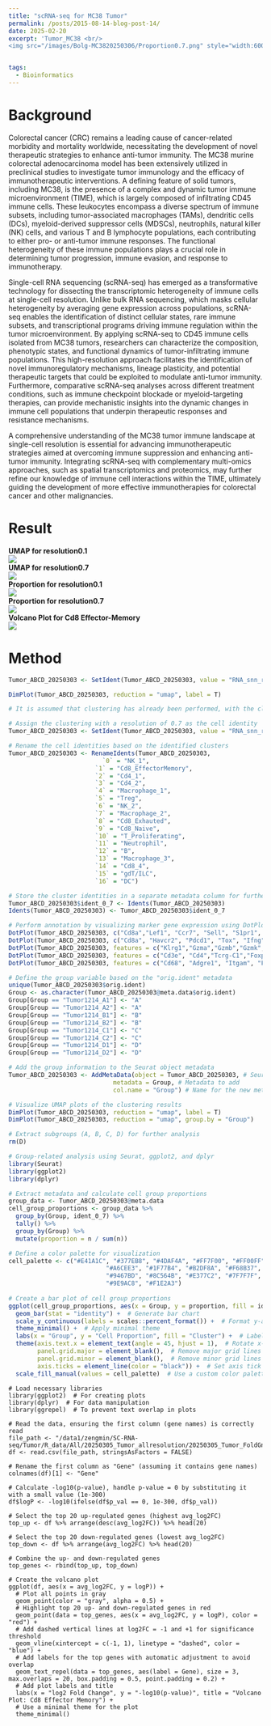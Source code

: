```yaml
---
title: "scRNA-seq for MC38 Tumor"
permalink: /posts/2015-08-14-blog-post-14/
date: 2025-02-20
excerpt: 'Tumor_MC38 <br/>
<img src="/images/Bolg-MC3820250306/Proportion0.7.png" style="width:600px; height:250px;">'


tags:
  - Bioinformatics
---
```


Background
======
Colorectal cancer (CRC) remains a leading cause of cancer-related morbidity and mortality worldwide, necessitating the development of novel therapeutic strategies to enhance anti-tumor immunity. The MC38 murine colorectal adenocarcinoma model has been extensively utilized in preclinical studies to investigate tumor immunology and the efficacy of immunotherapeutic interventions. A defining feature of solid tumors, including MC38, is the presence of a complex and dynamic tumor immune microenvironment (TIME), which is largely composed of infiltrating CD45 immune cells. These leukocytes encompass a diverse spectrum of immune subsets, including tumor-associated macrophages (TAMs), dendritic cells (DCs), myeloid-derived suppressor cells (MDSCs), neutrophils, natural killer (NK) cells, and various T and B lymphocyte populations, each contributing to either pro- or anti-tumor immune responses. The functional heterogeneity of these immune populations plays a crucial role in determining tumor progression, immune evasion, and response to immunotherapy.

Single-cell RNA sequencing (scRNA-seq) has emerged as a transformative technology for dissecting the transcriptomic heterogeneity of immune cells at single-cell resolution. Unlike bulk RNA sequencing, which masks cellular heterogeneity by averaging gene expression across populations, scRNA-seq enables the identification of distinct cellular states, rare immune subsets, and transcriptional programs driving immune regulation within the tumor microenvironment. By applying scRNA-seq to CD45 immune cells isolated from MC38 tumors, researchers can characterize the composition, phenotypic states, and functional dynamics of tumor-infiltrating immune populations. This high-resolution approach facilitates the identification of novel immunoregulatory mechanisms, lineage plasticity, and potential therapeutic targets that could be exploited to modulate anti-tumor immunity. Furthermore, comparative scRNA-seq analyses across different treatment conditions, such as immune checkpoint blockade or myeloid-targeting therapies, can provide mechanistic insights into the dynamic changes in immune cell populations that underpin therapeutic responses and resistance mechanisms.<br/>

A comprehensive understanding of the MC38 tumor immune landscape at single-cell resolution is essential for advancing immunotherapeutic strategies aimed at overcoming immune suppression and enhancing anti-tumor immunity. Integrating scRNA-seq with complementary multi-omics approaches, such as spatial transcriptomics and proteomics, may further refine our knowledge of immune cell interactions within the TIME, ultimately guiding the development of more effective immunotherapies for colorectal cancer and other malignancies.<br/>



Result
======
**UMAP for resolution0.1**<br/><img src="/images/Bolg-MC3820250306/umap0.1.png"><br/>
**UMAP for resolution0.7**<br/><img src="/images/Bolg-MC3820250306/umap0.7.png"><br/>
**Proportion for resolution0.1**<br/><img src="/images/Bolg-MC3820250306/Proportion0.1.png"><br/>
**Proportion for resolution0.7**<br/><img src="/images/Bolg-MC3820250306/Proportion0.7.png"><br/>
**Volcano Plot for Cd8 Effector-Memory**<br/><img src="/images/Bolg-MC3820250306/Cd8em_V.png"><br/>




Method
======

```R
Tumor_ABCD_20250303 <- SetIdent(Tumor_ABCD_20250303, value = "RNA_snn_res.0.7")

DimPlot(Tumor_ABCD_20250303, reduction = "umap", label = T)

# It is assumed that clustering has already been performed, with the clustering results stored in "RNA_snn_res.0.1" and "RNA_snn_res.0.8".

# Assign the clustering with a resolution of 0.7 as the cell identity
Tumor_ABCD_20250303 <- SetIdent(Tumor_ABCD_20250303, value = "RNA_snn_res.0.7")

# Rename the cell identities based on the identified clusters
Tumor_ABCD_20250303 <- RenameIdents(Tumor_ABCD_20250303, 
                          `0` = "NK_1", 
                        `1` = "Cd8_EffectorMemory", 
                        `2` = "Cd4_1",
                        `3` = "Cd4_2",
                        `4` = "Macrophage_1",
                        `5` = "Treg",
                        `6` = "NK_2",
                        `7` = "Macrophage_2", 
                        `8` = "Cd8_Exhauted", 
                        `9` = "Cd8_Naive",
                        `10` = "T_Proliferating",
                        `11` = "Neutrophil",
                        `12` = "B",
                        `13` = "Macrophage_3",
                        `14` = "Cd8_4",
                        `15` = "gdT/ILC",
                        `16` = "DC")

# Store the cluster identities in a separate metadata column for further reference
Tumor_ABCD_20250303$ident_0_7 <- Idents(Tumor_ABCD_20250303)
Idents(Tumor_ABCD_20250303) <- Tumor_ABCD_20250303$ident_0_7

# Perform annotation by visualizing marker gene expression using DotPlot
DotPlot(Tumor_ABCD_20250303, c("Cd8a","Lef1", "Ccr7", "Sell", "S1pr1", "Tcf7")) # Cd8_Naive
DotPlot(Tumor_ABCD_20250303, c("Cd8a", "Havcr2", "Pdcd1", "Tox", "Ifng","Icos", "Lag3")) # Cd8_Exhausted
DotPlot(Tumor_ABCD_20250303, features = c("Klrg1","Gzma","Gzmb","Gzmk","Cst7","Prf1","Nkg7", "Ccl5","Fasl")) # Cd8_EffectorMemory
DotPlot(Tumor_ABCD_20250303, features = c("Cd3e", "Cd4","Tcrg-C1","Foxp3", "Mki67", "Cd8a","Klrd1", "Ms4a1", "Cxcr2")) # Common
DotPlot(Tumor_ABCD_20250303, features = c("Cd68", "Adgre1", "Itgam", "Fcgr3", "C1qb", "C1qa", "Cx3cr1", "Csf1r", "Trem2", "H2-Ab1")) # Myeloid

# Define the group variable based on the "orig.ident" metadata
unique(Tumor_ABCD_20250303$orig.ident)
Group <- as.character(Tumor_ABCD_20250303@meta.data$orig.ident)
Group[Group == "Tumor1214_A1"] <- "A"
Group[Group == "Tumor1214_A2"] <- "A"
Group[Group == "Tumor1214_B1"] <- "B"
Group[Group == "Tumor1214_B2"] <- "B"
Group[Group == "Tumor1214_C1"] <- "C"
Group[Group == "Tumor1214_C2"] <- "C"
Group[Group == "Tumor1214_D1"] <- "D"
Group[Group == "Tumor1214_D2"] <- "D"

# Add the group information to the Seurat object metadata
Tumor_ABCD_20250303 <- AddMetaData(object = Tumor_ABCD_20250303, # Seurat object
                             metadata = Group, # Metadata to add
                             col.name = "Group") # Name for the new metadata column

# Visualize UMAP plots of the clustering results
DimPlot(Tumor_ABCD_20250303, reduction = "umap", label = T)
DimPlot(Tumor_ABCD_20250303, reduction = "umap", group.by = "Group")

# Extract subgroups (A, B, C, D) for further analysis
rm(D)

# Group-related analysis using Seurat, ggplot2, and dplyr
library(Seurat)
library(ggplot2)
library(dplyr)

# Extract metadata and calculate cell group proportions
group_data <- Tumor_ABCD_20250303@meta.data
cell_group_proportions <- group_data %>%
  group_by(Group, ident_0_7) %>%
  tally() %>%
  group_by(Group) %>%
  mutate(proportion = n / sum(n)) 

# Define a color palette for visualization
cell_palette <- c("#E41A1C", "#377EB8", "#4DAF4A", "#FF7F00", "#FF00FF", 
                           "#A6CEE3", "#1F77B4", "#B2DF8A", "#F68B37", "#D62728",
                           "#9467BD", "#8C564B", "#E377C2", "#7F7F7F", "#6BAED6", 
                           "#9E9AC8", "#F1E2A3")
                           
# Create a bar plot of cell group proportions
ggplot(cell_group_proportions, aes(x = Group, y = proportion, fill = ident_0_7)) +
  geom_bar(stat = "identity") +  # Generate bar chart
  scale_y_continuous(labels = scales::percent_format()) +  # Format y-axis as percentage
  theme_minimal() +  # Apply minimal theme
  labs(x = "Group", y = "Cell Proportion", fill = "Cluster") +  # Label axes and legend
  theme(axis.text.x = element_text(angle = 45, hjust = 1),  # Rotate x-axis labels
        panel.grid.major = element_blank(),  # Remove major grid lines
        panel.grid.minor = element_blank(),  # Remove minor grid lines
        axis.ticks = element_line(color = "black")) +  # Set axis tick color
  scale_fill_manual(values = cell_palette)  # Use a custom color palette
```

```
# Load necessary libraries
library(ggplot2)  # For creating plots
library(dplyr)  # For data manipulation
library(ggrepel)  # To prevent text overlap in plots

# Read the data, ensuring the first column (gene names) is correctly read
file_path <- "/data1/zengmin/SC-RNA-seq/Tumor/R_data/All/20250305_Tumor_allresolution/20250305_Tumor_FoldGne_All_Resolution0.7_Cd8_EffectorMemory.csv"
df <- read.csv(file_path, stringsAsFactors = FALSE)

# Rename the first column as "Gene" (assuming it contains gene names)
colnames(df)[1] <- "Gene"

# Calculate -log10(p-value), handle p-value = 0 by substituting it with a small value (1e-300)
df$logP <- -log10(ifelse(df$p_val == 0, 1e-300, df$p_val))

# Select the top 20 up-regulated genes (highest avg_log2FC)
top_up <- df %>% arrange(desc(avg_log2FC)) %>% head(20)

# Select the top 20 down-regulated genes (lowest avg_log2FC)
top_down <- df %>% arrange(avg_log2FC) %>% head(20)

# Combine the up- and down-regulated genes
top_genes <- rbind(top_up, top_down)

# Create the volcano plot
ggplot(df, aes(x = avg_log2FC, y = logP)) +
  # Plot all points in gray
  geom_point(color = "gray", alpha = 0.5) +  
  # Highlight top 20 up- and down-regulated genes in red
  geom_point(data = top_genes, aes(x = avg_log2FC, y = logP), color = "red") +  
  # Add dashed vertical lines at log2FC = -1 and +1 for significance threshold
  geom_vline(xintercept = c(-1, 1), linetype = "dashed", color = "blue") +  
  # Add labels for the top genes with automatic adjustment to avoid overlap
  geom_text_repel(data = top_genes, aes(label = Gene), size = 3, max.overlaps = 20, box.padding = 0.5, point.padding = 0.2) +  
  # Add plot labels and title
  labs(x = "log2 Fold Change", y = "-log10(p-value)", title = "Volcano Plot: Cd8 Effector Memory") +  
  # Use a minimal theme for the plot
  theme_minimal()
```
